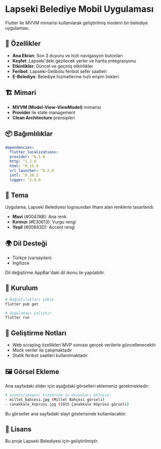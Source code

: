 # Lapseki Belediye Mobil Uygulaması

Flutter ile MVVM mimarisi kullanılarak geliştirilmiş modern bir belediye uygulaması.

## 🚀 Özellikler

- **Ana Ekran**: Son 3 duyuru ve hızlı navigasyon butonları
- **Keşfet**: Lapseki'deki gezilecek yerler ve harita entegrasyonu
- **Etkinlikler**: Güncel ve geçmiş etkinlikler
- **Feribot**: Lapseki-Gelibolu feribot sefer saatleri
- **E-Belediye**: Belediye hizmetlerine hızlı erişim linkleri

## 🏗️ Mimari

- **MVVM (Model-View-ViewModel)** mimarisi
- **Provider** ile state management
- **Clean Architecture** prensipleri

## 📦 Bağımlılıklar

```yaml
dependencies:
  flutter_localizations:
  provider: ^6.1.0
  http: ^1.2.0
  html: ^0.15.4
  url_launcher: ^6.2.0
  intl: ^0.20.2
  logger: ^2.0.0
```

## 🎨 Tema

Uygulama, Lapseki Belediyesi logosundan ilham alan renklerle tasarlandı:
- **Mavi** (#0047AB): Ana renk
- **Kırmızı** (#E30613): Vurgu rengi
- **Yeşil** (#00843D): Accent rengi

## 🌍 Dil Desteği

- Türkçe (varsayılan)
- İngilizce

Dil değiştirme AppBar'daki dil ikonu ile yapılabilir.

## 📱 Kurulum

```bash
# Bağımlılıkları yükle
flutter pub get

# Uygulamayı çalıştır
flutter run
```

## 🔧 Geliştirme Notları

- Web scraping özellikleri MVP sonrası gerçek verilerle güncellenecektir
- Mock veriler ile çalışmaktadır
- Statik feribot saatleri kullanılmaktadır

## 🖼️ Görsel Ekleme

Ana sayfadaki slider için aşağıdaki görselleri eklemeniz gerekmektedir:

```bash
# assets/images/ klasörüne şu dosyaları ekleyin:
- millet_bahcesi.jpg (Millet Bahçesi görseli)
- canakkale_koprusu.jpg (1915 Çanakkale Köprüsü görseli)
```

Bu görseller ana sayfadaki slayt gösterisinde kullanılacaktır.

## 📝 Lisans

Bu proje Lapseki Belediyesi için geliştirilmiştir.
